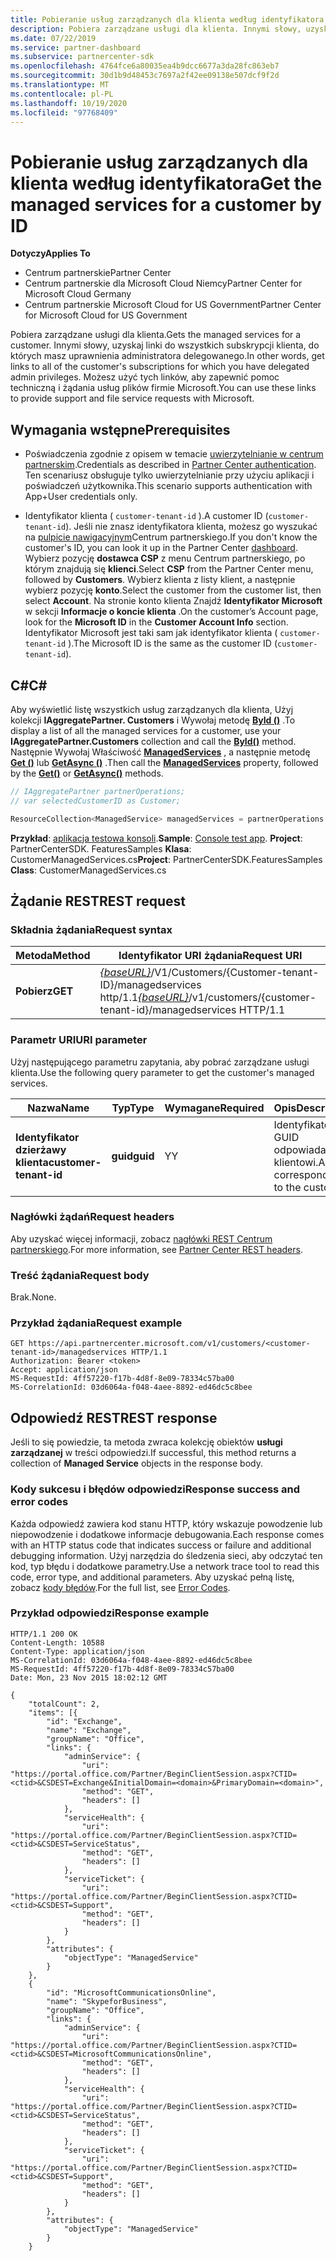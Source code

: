 ```yaml
---
title: Pobieranie usług zarządzanych dla klienta według identyfikatora
description: Pobiera zarządzane usługi dla klienta. Innymi słowy, uzyskaj linki do wszystkich subskrypcji klienta, do których masz uprawnienia administratora delegowanego. Możesz użyć tych linków, aby zapewnić pomoc techniczną i żądania usług plików firmie Microsoft.
ms.date: 07/22/2019
ms.service: partner-dashboard
ms.subservice: partnercenter-sdk
ms.openlocfilehash: 4764fce6a80035ea4b9dcc6677a3da28fc863eb7
ms.sourcegitcommit: 30d1b9d48453c7697a2f42ee09138e507dcf9f2d
ms.translationtype: MT
ms.contentlocale: pl-PL
ms.lasthandoff: 10/19/2020
ms.locfileid: "97768409"
---
```

# <a name="get-the-managed-services-for-a-customer-by-id"></a><span data-ttu-id="ffd64-105">Pobieranie usług zarządzanych dla klienta według identyfikatora</span><span class="sxs-lookup"><span data-stu-id="ffd64-105">Get the managed services for a customer by ID</span></span>

<span data-ttu-id="ffd64-106">**Dotyczy**</span><span class="sxs-lookup"><span data-stu-id="ffd64-106">**Applies To**</span></span>

- <span data-ttu-id="ffd64-107">Centrum partnerskie</span><span class="sxs-lookup"><span data-stu-id="ffd64-107">Partner Center</span></span>
- <span data-ttu-id="ffd64-108">Centrum partnerskie dla Microsoft Cloud Niemcy</span><span class="sxs-lookup"><span data-stu-id="ffd64-108">Partner Center for Microsoft Cloud Germany</span></span>
- <span data-ttu-id="ffd64-109">Centrum partnerskie Microsoft Cloud for US Government</span><span class="sxs-lookup"><span data-stu-id="ffd64-109">Partner Center for Microsoft Cloud for US Government</span></span>

<span data-ttu-id="ffd64-110">Pobiera zarządzane usługi dla klienta.</span><span class="sxs-lookup"><span data-stu-id="ffd64-110">Gets the managed services for a customer.</span></span> <span data-ttu-id="ffd64-111">Innymi słowy, uzyskaj linki do wszystkich subskrypcji klienta, do których masz uprawnienia administratora delegowanego.</span><span class="sxs-lookup"><span data-stu-id="ffd64-111">In other words, get links to all of the customer's subscriptions for which you have delegated admin privileges.</span></span> <span data-ttu-id="ffd64-112">Możesz użyć tych linków, aby zapewnić pomoc techniczną i żądania usług plików firmie Microsoft.</span><span class="sxs-lookup"><span data-stu-id="ffd64-112">You can use these links to provide support and file service requests with Microsoft.</span></span>

## <a name="prerequisites"></a><span data-ttu-id="ffd64-113">Wymagania wstępne</span><span class="sxs-lookup"><span data-stu-id="ffd64-113">Prerequisites</span></span>

- <span data-ttu-id="ffd64-114">Poświadczenia zgodnie z opisem w temacie [uwierzytelnianie w centrum partnerskim](partner-center-authentication.md).</span><span class="sxs-lookup"><span data-stu-id="ffd64-114">Credentials as described in [Partner Center authentication](partner-center-authentication.md).</span></span> <span data-ttu-id="ffd64-115">Ten scenariusz obsługuje tylko uwierzytelnianie przy użyciu aplikacji i poświadczeń użytkownika.</span><span class="sxs-lookup"><span data-stu-id="ffd64-115">This scenario supports authentication with App+User credentials only.</span></span>

- <span data-ttu-id="ffd64-116">Identyfikator klienta ( `customer-tenant-id` ).</span><span class="sxs-lookup"><span data-stu-id="ffd64-116">A customer ID (`customer-tenant-id`).</span></span> <span data-ttu-id="ffd64-117">Jeśli nie znasz identyfikatora klienta, możesz go wyszukać na [pulpicie nawigacyjnym](https://partner.microsoft.com/dashboard)Centrum partnerskiego.</span><span class="sxs-lookup"><span data-stu-id="ffd64-117">If you don't know the customer's ID, you can look it up in the Partner Center [dashboard](https://partner.microsoft.com/dashboard).</span></span> <span data-ttu-id="ffd64-118">Wybierz pozycję **dostawca CSP** z menu Centrum partnerskiego, po którym znajdują się **klienci**.</span><span class="sxs-lookup"><span data-stu-id="ffd64-118">Select **CSP** from the Partner Center menu, followed by **Customers**.</span></span> <span data-ttu-id="ffd64-119">Wybierz klienta z listy klient, a następnie wybierz pozycję **konto**.</span><span class="sxs-lookup"><span data-stu-id="ffd64-119">Select the customer from the customer list, then select **Account**.</span></span> <span data-ttu-id="ffd64-120">Na stronie konto klienta Znajdź **Identyfikator Microsoft** w sekcji **Informacje o koncie klienta** .</span><span class="sxs-lookup"><span data-stu-id="ffd64-120">On the customer’s Account page, look for the **Microsoft ID** in the **Customer Account Info** section.</span></span> <span data-ttu-id="ffd64-121">Identyfikator Microsoft jest taki sam jak identyfikator klienta ( `customer-tenant-id` ).</span><span class="sxs-lookup"><span data-stu-id="ffd64-121">The Microsoft ID is the same as the customer ID  (`customer-tenant-id`).</span></span>

## <a name="c"></a><span data-ttu-id="ffd64-122">C\#</span><span class="sxs-lookup"><span data-stu-id="ffd64-122">C\#</span></span>

<span data-ttu-id="ffd64-123">Aby wyświetlić listę wszystkich usług zarządzanych dla klienta, Użyj kolekcji **IAggregatePartner. Customers** i Wywołaj metodę [**ById ()**](/dotnet/api/microsoft.store.partnercenter.customers.icustomercollection.byid) .</span><span class="sxs-lookup"><span data-stu-id="ffd64-123">To display a list of all the managed services for a customer, use your **IAggregatePartner.Customers** collection and call the [**ById()**](/dotnet/api/microsoft.store.partnercenter.customers.icustomercollection.byid) method.</span></span> <span data-ttu-id="ffd64-124">Następnie Wywołaj Właściwość [**ManagedServices**](/dotnet/api/microsoft.store.partnercenter.customers.icustomer.managedservices) , a następnie metodę [**Get ()**](/dotnet/api/microsoft.store.partnercenter.managedservices.imanagedservicecollection.get) lub [**GetAsync ()**](/dotnet/api/microsoft.store.partnercenter.managedservices.imanagedservicecollection.getasync) .</span><span class="sxs-lookup"><span data-stu-id="ffd64-124">Then call the [**ManagedServices**](/dotnet/api/microsoft.store.partnercenter.customers.icustomer.managedservices) property, followed by the [**Get()**](/dotnet/api/microsoft.store.partnercenter.managedservices.imanagedservicecollection.get) or [**GetAsync()**](/dotnet/api/microsoft.store.partnercenter.managedservices.imanagedservicecollection.getasync) methods.</span></span>

``` csharp
// IAggregatePartner partnerOperations;
// var selectedCustomerID as Customer;

ResourceCollection<ManagedService> managedServices = partnerOperations.Customers.ById(selectedCustomerId).ManagedServices.Get();
```

<span data-ttu-id="ffd64-125">**Przykład**: [aplikacja testowa konsoli](console-test-app.md).</span><span class="sxs-lookup"><span data-stu-id="ffd64-125">**Sample**: [Console test app](console-test-app.md).</span></span> <span data-ttu-id="ffd64-126">**Project**: PartnerCenterSDK. FeaturesSamples **Klasa**: CustomerManagedServices.cs</span><span class="sxs-lookup"><span data-stu-id="ffd64-126">**Project**: PartnerCenterSDK.FeaturesSamples **Class**: CustomerManagedServices.cs</span></span>

## <a name="rest-request"></a><span data-ttu-id="ffd64-127">Żądanie REST</span><span class="sxs-lookup"><span data-stu-id="ffd64-127">REST request</span></span>

### <a name="request-syntax"></a><span data-ttu-id="ffd64-128">Składnia żądania</span><span class="sxs-lookup"><span data-stu-id="ffd64-128">Request syntax</span></span>

| <span data-ttu-id="ffd64-129">Metoda</span><span class="sxs-lookup"><span data-stu-id="ffd64-129">Method</span></span>  | <span data-ttu-id="ffd64-130">Identyfikator URI żądania</span><span class="sxs-lookup"><span data-stu-id="ffd64-130">Request URI</span></span>                                                                                            |
|---------|--------------------------------------------------------------------------------------------------------|
| <span data-ttu-id="ffd64-131">**Pobierz**</span><span class="sxs-lookup"><span data-stu-id="ffd64-131">**GET**</span></span> | <span data-ttu-id="ffd64-132">[*{baseURL}*](partner-center-rest-urls.md)/V1/Customers/{Customer-tenant-ID}/managedservices http/1.1</span><span class="sxs-lookup"><span data-stu-id="ffd64-132">[*{baseURL}*](partner-center-rest-urls.md)/v1/customers/{customer-tenant-id}/managedservices HTTP/1.1</span></span> |

### <a name="uri-parameter"></a><span data-ttu-id="ffd64-133">Parametr URI</span><span class="sxs-lookup"><span data-stu-id="ffd64-133">URI parameter</span></span>

<span data-ttu-id="ffd64-134">Użyj następującego parametru zapytania, aby pobrać zarządzane usługi klienta.</span><span class="sxs-lookup"><span data-stu-id="ffd64-134">Use the following query parameter to get the customer's managed services.</span></span>

| <span data-ttu-id="ffd64-135">Nazwa</span><span class="sxs-lookup"><span data-stu-id="ffd64-135">Name</span></span>                   | <span data-ttu-id="ffd64-136">Typ</span><span class="sxs-lookup"><span data-stu-id="ffd64-136">Type</span></span>     | <span data-ttu-id="ffd64-137">Wymagane</span><span class="sxs-lookup"><span data-stu-id="ffd64-137">Required</span></span> | <span data-ttu-id="ffd64-138">Opis</span><span class="sxs-lookup"><span data-stu-id="ffd64-138">Description</span></span>                           |
|------------------------|----------|----------|---------------------------------------|
| <span data-ttu-id="ffd64-139">**Identyfikator dzierżawy klienta**</span><span class="sxs-lookup"><span data-stu-id="ffd64-139">**customer-tenant-id**</span></span> | <span data-ttu-id="ffd64-140">**guid**</span><span class="sxs-lookup"><span data-stu-id="ffd64-140">**guid**</span></span> | <span data-ttu-id="ffd64-141">Y</span><span class="sxs-lookup"><span data-stu-id="ffd64-141">Y</span></span>        | <span data-ttu-id="ffd64-142">Identyfikator GUID odpowiadający klientowi.</span><span class="sxs-lookup"><span data-stu-id="ffd64-142">A GUID corresponding to the customer.</span></span> |

### <a name="request-headers"></a><span data-ttu-id="ffd64-143">Nagłówki żądań</span><span class="sxs-lookup"><span data-stu-id="ffd64-143">Request headers</span></span>

<span data-ttu-id="ffd64-144">Aby uzyskać więcej informacji, zobacz [nagłówki REST Centrum partnerskiego](headers.md).</span><span class="sxs-lookup"><span data-stu-id="ffd64-144">For more information, see [Partner Center REST headers](headers.md).</span></span>

### <a name="request-body"></a><span data-ttu-id="ffd64-145">Treść żądania</span><span class="sxs-lookup"><span data-stu-id="ffd64-145">Request body</span></span>

<span data-ttu-id="ffd64-146">Brak.</span><span class="sxs-lookup"><span data-stu-id="ffd64-146">None.</span></span>

### <a name="request-example"></a><span data-ttu-id="ffd64-147">Przykład żądania</span><span class="sxs-lookup"><span data-stu-id="ffd64-147">Request example</span></span>

```http
GET https://api.partnercenter.microsoft.com/v1/customers/<customer-tenant-id>/managedservices HTTP/1.1
Authorization: Bearer <token>
Accept: application/json
MS-RequestId: 4ff57220-f17b-4d8f-8e09-78334c57ba00
MS-CorrelationId: 03d6064a-f048-4aee-8892-ed46dc5c8bee
```

## <a name="rest-response"></a><span data-ttu-id="ffd64-148">Odpowiedź REST</span><span class="sxs-lookup"><span data-stu-id="ffd64-148">REST response</span></span>

<span data-ttu-id="ffd64-149">Jeśli to się powiedzie, ta metoda zwraca kolekcję obiektów **usługi zarządzanej** w treści odpowiedzi.</span><span class="sxs-lookup"><span data-stu-id="ffd64-149">If successful, this method returns a collection of **Managed Service** objects in the response body.</span></span>

### <a name="response-success-and-error-codes"></a><span data-ttu-id="ffd64-150">Kody sukcesu i błędów odpowiedzi</span><span class="sxs-lookup"><span data-stu-id="ffd64-150">Response success and error codes</span></span>

<span data-ttu-id="ffd64-151">Każda odpowiedź zawiera kod stanu HTTP, który wskazuje powodzenie lub niepowodzenie i dodatkowe informacje debugowania.</span><span class="sxs-lookup"><span data-stu-id="ffd64-151">Each response comes with an HTTP status code that indicates success or failure and additional debugging information.</span></span> <span data-ttu-id="ffd64-152">Użyj narzędzia do śledzenia sieci, aby odczytać ten kod, typ błędu i dodatkowe parametry.</span><span class="sxs-lookup"><span data-stu-id="ffd64-152">Use a network trace tool to read this code, error type, and additional parameters.</span></span> <span data-ttu-id="ffd64-153">Aby uzyskać pełną listę, zobacz [kody błędów](error-codes.md).</span><span class="sxs-lookup"><span data-stu-id="ffd64-153">For the full list, see [Error Codes](error-codes.md).</span></span>

### <a name="response-example"></a><span data-ttu-id="ffd64-154">Przykład odpowiedzi</span><span class="sxs-lookup"><span data-stu-id="ffd64-154">Response example</span></span>

```http
HTTP/1.1 200 OK
Content-Length: 10588
Content-Type: application/json
MS-CorrelationId: 03d6064a-f048-4aee-8892-ed46dc5c8bee
MS-RequestId: 4ff57220-f17b-4d8f-8e09-78334c57ba00
Date: Mon, 23 Nov 2015 18:02:12 GMT

{
    "totalCount": 2,
    "items": [{
        "id": "Exchange",
        "name": "Exchange",
        "groupName": "Office",
        "links": {
            "adminService": {
                "uri": "https://portal.office.com/Partner/BeginClientSession.aspx?CTID=<ctid>&CSDEST=Exchange&InitialDomain=<domain>&PrimaryDomain=<domain>",
                "method": "GET",
                "headers": []
            },
            "serviceHealth": {
                "uri": "https://portal.office.com/Partner/BeginClientSession.aspx?CTID=<ctid>&CSDEST=ServiceStatus",
                "method": "GET",
                "headers": []
            },
            "serviceTicket": {
                "uri": "https://portal.office.com/Partner/BeginClientSession.aspx?CTID=<ctid>&CSDEST=Support",
                "method": "GET",
                "headers": []
            }
        },
        "attributes": {
            "objectType": "ManagedService"
        }
    },
    {
        "id": "MicrosoftCommunicationsOnline",
        "name": "SkypeforBusiness",
        "groupName": "Office",
        "links": {
            "adminService": {
                "uri": "https://portal.office.com/Partner/BeginClientSession.aspx?CTID=<ctid>&CSDEST=MicrosoftCommunicationsOnline",
                "method": "GET",
                "headers": []
            },
            "serviceHealth": {
                "uri": "https://portal.office.com/Partner/BeginClientSession.aspx?CTID=<ctid>&CSDEST=ServiceStatus",
                "method": "GET",
                "headers": []
            },
            "serviceTicket": {
                "uri": "https://portal.office.com/Partner/BeginClientSession.aspx?CTID=<ctid>&CSDEST=Support",
                "method": "GET",
                "headers": []
            }
        },
        "attributes": {
            "objectType": "ManagedService"
        }
    }
```
